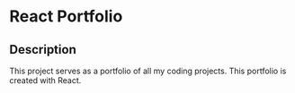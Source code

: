 # React Portfolio

## Description

This project serves as a portfolio of all my coding projects. This portfolio is created with React.